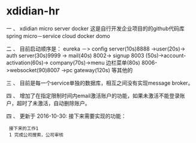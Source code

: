 # xdidian-hr
一 、 xdidian  micro server docker 
这是自行开发企业项目的的github代码库
spring micro－service cloud docker domo

二 、 目前启动顺序是： eureka －> config server(10s)8888 ->user(20s)-> auth server(30s)9999
-> mail(40s) 8002-> signup 8003 (50s)->account-activation(60s)->
company(70s)->menu 边栏菜单(80s) 8006->websocket(90)8007
 ->pc gateway(120s)
 等其他的

三 、 目前是每一个service单独的数据库，相互之间没有实现message broker。

四 、 增加了在指定限制时间内email激活账户的功能，如果未激活不能登录账户，超时了未激活，自动删除账户。


四 、 更新于 2016-10-30: 接下来需要实现的功能： 
     
     接下来的工作1
     1 完成公司搜索，公司审核
  
 

 
   